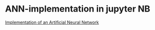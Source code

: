 # ANN-implementation in jupyter NB
[Implementation of an Artificial Neural Network]([OneNeuron](https://pypi.org/project/OneNeuron-pypi-KarthikArumugam3/))
